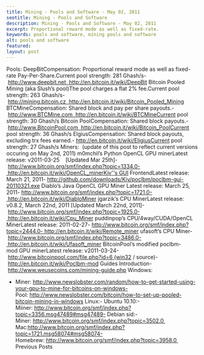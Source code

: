 ```yaml
---
title: Mining - Pools and Software - May 02, 2011
seotitle: Mining - Pools and Software
description: Mining - Pools and Software - May 02, 2011
excerpt: Proportional reward mode as well as fixed-rate.
keywords: pools and software, mining pools and software
alt: pools and software
featured: 
layout: post
---
```

Pools:
DeepBitCompensation: Proportional reward mode as well as fixed-rate Pay-Per-Share.Current pool strength: 281 Ghash/s- http://www.deepbit.net  http://en.bitcoin.it/wiki/DeepBit
Bitcoin Pooled Mining (aka Slush’s pool)The pool charges a flat 2% fee.Current pool strength: 263 Ghash/s- http://mining.bitcoin.cz  http://en.bitcoin.it/wiki/Bitcoin_Pooled_Mining
BTCMineCompensation: Shared block and pay per share payouts.- http://www.BTCMine.com  http://en.bitcoin.it/wiki/BTCMineCurrent pool strength: 30 Ghash/s
Bitcoin PoolCompensation: Shared block payouts.- http://www.BitcoinPool.com  http://en.bitcoin.it/wiki/Bitcoin_PoolCurrent pool strength: 36 Ghash/s
ElgiusCompensation: Shared block payouts, excluding trx fees earned.- http://en.bitcoin.it/wiki/EligiusCurrent pool strength: 27 Ghash/s
Miners:  (update of this post to reflect current versions occuring on May 2nd, 2011)
m0mchil’s Python OpenCL GPU minerLatest release: v2011-03-25    [Updated Mar 25th]- http://www.bitcoin.org/smf/index.php?topic=1334.0- http://en.bitcoin.it/wiki/OpenCL_minerKiv''s GUI FrontendLatest release: March 21, 2011- http://github.com/downloads/Kiv/poclbm/poclbm-gui-20110321.exe
Diablo’s Java OpenCL GPU Miner
Latest release: March 25, 2011- http://www.bitcoin.org/smf/index.php?topic=1721.0- http://en.bitcoin.it/wiki/DiabloMiner
jgarzik’s CPU MinerLatest release: v0.8.2, March 22nd, 2011 [Updated March 22nd, 2011]- http://www.bitcoin.org/smf/index.php?topic=1925.0- http://en.bitcoin.it/wiki/Cpu_Miner
puddinpop’s CPU/4way/CUDA/OpenCL MinerLatest release: 2011-02-27- http://www.bitcoin.org/smf/index.php?topic=2444.0- http://en.bitcoin.it/wiki/Remote_miner
ufasoft’s CPU Miner- http://www.bitcoin.org/smf/index.php?topic=3486.0- http://en.bitcoin.it/wiki/Ufasoft_miner
BitcoinPool’s modified poclbm-mod GPU minerLatest release: v2011-03-24- http://www.bitcoinpool.com/file.php?id=6 (win32 / source)- http://en.bitcoin.it/wiki/Poclbm-mod
Guides
Introduction- http://www.weusecoins.com/mining-guide.php
Windows:
- Miner: http://www.newslobster.com/random/how-to-get-started-using-your-gpu-to-mine-for-bitcoins-on-windows- Pool: http://www.newslobster.com/bitcoin/how-to-set-up-pooled-bitcoin-mining-in-windows
Linux:- Ubuntu 10.10:-   Miiner: http://www.bitcoin.org/smf/index.php?topic=3356.msg47489#msg47489- Debian sid:-   Miner: http://www.bitcoin.org/smf/index.php?topic=3502.0 
Mac:http://www.bitcoin.org/smf/index.php?topic=1721.msg58074#msg58074- Homebrew: http://www.bitcoin.org/smf/index.php?topic=3958.0 
Previous Posts

